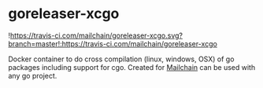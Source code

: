 # goreleaser-xcgo

!https://travis-ci.com/mailchain/goreleaser-xcgo.svg?branch=master!:https://travis-ci.com/mailchain/goreleaser-xcgo

Docker container to do cross compilation (linux, windows, OSX) of go packages including support for cgo. Created for [Mailchain](https://github.com/mailchain/mailchain) can be used with any go project.
